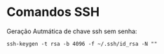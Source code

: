 # Comandos SSH

Geração Autmática de chave ssh sem senha:
```shell
ssh-keygen -t rsa -b 4096 -f ~/.ssh/id_rsa -N ""
```